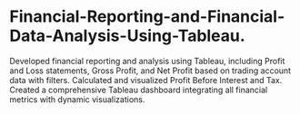 # Financial-Reporting-and-Financial-Data-Analysis-Using-Tableau.
Developed financial reporting and analysis using Tableau, including Profit and Loss statements, Gross Profit, and Net Profit based on trading account data with filters.  Calculated and visualized Profit Before Interest and Tax.  Created a comprehensive Tableau dashboard integrating all financial metrics with dynamic visualizations.
